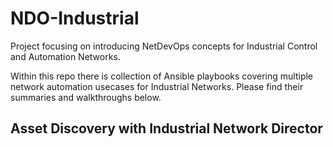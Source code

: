 # NDO-Industrial

Project focusing on introducing NetDevOps concepts for Industrial Control and Automation Networks.

Within this repo there is collection of Ansible playbooks covering multiple network automation usecases for Industrial Networks. Please find their summaries and walkthroughs below.

## Asset Discovery with Industrial Network Director




